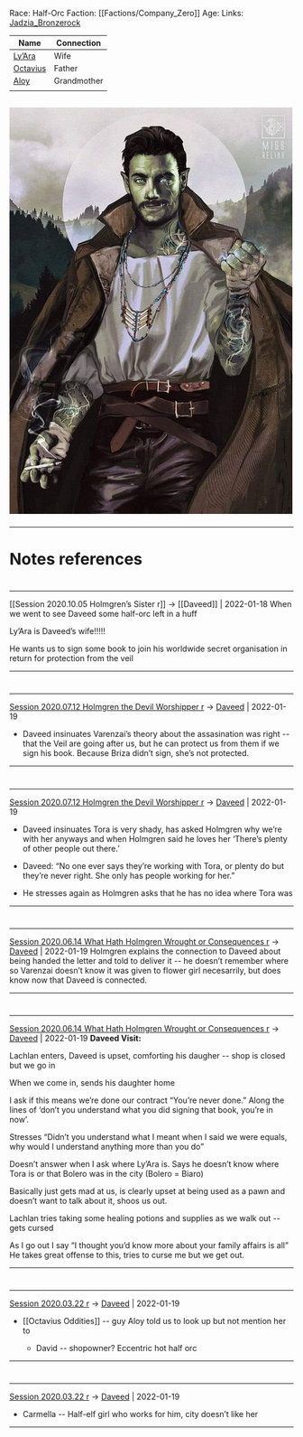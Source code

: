 Race: Half-Orc
Faction: [[Factions/Company_Zero]]
Age:
Links: [Jadzia_Bronzerock](Jadzia_Bronzerock.md)

| Name                    | Connection  |
| ----------------------- | ----------- |
| [Ly’Ara](Ly’Ara.md)     | Wife        |
| [Octavius](Octavius.md) | Father      |
| [Aloy](Aloy.md)         | Grandmother |
|                         |             |




![Daveed](../Attachments/Daveed.png)
---
---
# Notes references

#
---

[[Session 2020.10.05 Holmgren’s Sister r]] -> [[Daveed]] | 2022-01-18
When we went to see Daveed some half-orc left in a huff

Ly’Ara is Daveed’s wife!!!!!

He wants us to sign some book to join his worldwide secret organisation in return for protection from the veil

---


#
---

[Session 2020.07.12 Holmgren the Devil Worshipper r](../sessions/notes_matteo_brianedit/Session%202020.07.12%20Holmgren%20the%20Devil%20Worshipper%20r.md) -> [Daveed](TheWik-main/people/Daveed.md) | 2022-01-19
-   Daveed insinuates Varenzai’s theory about the assasination was right -- that the Veil are going after us, but he can protect us from them if we sign his book. Because Briza didn’t sign, she’s not protected.

---


#
---

[Session 2020.07.12 Holmgren the Devil Worshipper r](../sessions/notes_matteo_brianedit/Session%202020.07.12%20Holmgren%20the%20Devil%20Worshipper%20r.md) -> [Daveed](TheWik-main/people/Daveed.md) | 2022-01-19
-   Daveed insinuates Tora is very shady, has asked Holmgren why we’re with her anyways and when Holmgren said he loves her ‘There’s plenty of other people out there.’
    
-   Daveed: “No one ever says they’re working with Tora, or plenty do but they’re never right. She only has people working for her.”
    
-   He stresses again as Holmgren asks that he has no idea where Tora was

---


#
---

[Session 2020.06.14 What Hath Holmgren Wrought or Consequences r](../sessions/notes_matteo_brianedit/Session%202020.06.14%20What%20Hath%20Holmgren%20Wrought%20or%20Consequences%20r.md) -> [Daveed](TheWik-main/people/Daveed.md) | 2022-01-19
Holmgren explains the connection to Daveed about being handed the letter and told to deliver it -- he doesn’t remember where so Varenzai doesn’t know it was given to flower girl necesarrily, but does know now that Daveed is connected.

---


#
---

[Session 2020.06.14 What Hath Holmgren Wrought or Consequences r](../sessions/notes_matteo_brianedit/Session%202020.06.14%20What%20Hath%20Holmgren%20Wrought%20or%20Consequences%20r.md) -> [Daveed](TheWik-main/people/Daveed.md) | 2022-01-19
**Daveed Visit:**

Lachlan enters, Daveed is upset, comforting his daugher -- shop is closed but we go in

When we come in, sends his daughter home

I ask if this means we’re done our contract “You’re never done.” Along the lines of ‘don’t you understand what you did signing that book, you’re in now’.

Stresses “Didn’t you understand what I meant when I said we were equals, why would I understand anything more than you do”

Doesn’t answer when I ask where Ly’Ara is. Says he doesn’t know where Tora is or that Bolero was in the city (Bolero = Biaro)

Basically just gets mad at us, is clearly upset at being used as a pawn and doesn’t want to talk about it, shoos us out.

Lachlan tries taking some healing potions and supplies as we walk out -- gets cursed

As I go out I say “I thought you’d know more about your family affairs is all” He takes great offense to this, tries to curse me but we get out.

---


#
---

[Session 2020.03.22 r](../sessions/notes_matteo_brianedit/Session%202020.03.22%20r.md) -> [Daveed](TheWik-main/people/Daveed.md) | 2022-01-19
-   [[Octavius Oddities]] -- guy Aloy told us to look up but not mention her to
    
    -   David -- shopowner? Eccentric hot half orc

---


#
---

[Session 2020.03.22 r](../sessions/notes_matteo_brianedit/Session%202020.03.22%20r.md) -> [Daveed](TheWik-main/people/Daveed.md) | 2022-01-19
-   Carmella -- Half-elf girl who works for him, city doesn’t like her

---
